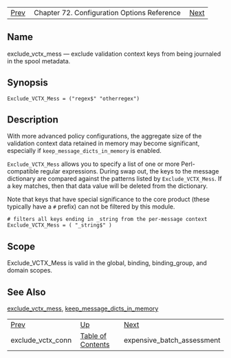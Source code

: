 |     |     |     |
| --- | --- | --- |
| [Prev](conf.ref.exclude_vctx_conn)  | Chapter 72. Configuration Options Reference |  [Next](conf.ref.expensive_batch_assessment) |

<a name="conf.ref.exclude_vctx_mess"></a>
## Name

exclude_vctx_mess — exclude validation context keys from being journaled in the spool metadata.

## Synopsis

`Exclude_VCTX_Mess = ("regex$" "otherregex")`

<a name="idp24663408"></a>
## Description

With more advanced policy configurations, the aggregate size of the validation context data retained in memory may become significant, especially if `keep_message_dicts_in_memory` is enabled.

`Exclude_VCTX_Mess` allows you to specify a list of one or more Perl-compatible regular expressions. During swap out, the keys to the message dictionary are compared against the patterns listed by `Exclude_VCTX_Mess`. If a key matches, then that data value will be deleted from the dictionary.

Note that keys that have special significance to the core product (these typically have a `#` prefix) can not be filtered by this module.

```
# filters all keys ending in _string from the per-message context
Exclude_VCTX_Mess = ( "_string$" )
```
<a name="idp24669568"></a>
## Scope

Exclude_VCTX_Mess is valid in the global, binding, binding_group, and domain scopes.

<a name="idp24671440"></a>
## See Also

[exclude_vctx_mess](conf.ref.exclude_vctx_mess "exclude_vctx_mess"), [keep_message_dicts_in_memory](conf.ref.keep_message_dicts_in_memory "keep_message_dicts_in_memory")

|     |     |     |
| --- | --- | --- |
| [Prev](conf.ref.exclude_vctx_conn)  | [Up](config.options.ref) |  [Next](conf.ref.expensive_batch_assessment) |
| exclude_vctx_conn  | [Table of Contents](index) |  expensive_batch_assessment |

